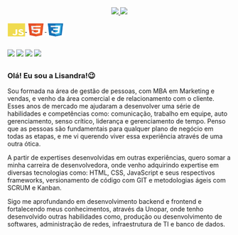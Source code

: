 
<div align="center">
  <a href="https://github.com/Lisandradecassia">
  <img height="180em" src="https://github-readme-stats.vercel.app/api?username=lisandradecassia&show_icons=true&theme=dracula&include_all_commits=true&count_private=true"/>
  <img height="180em" src="https://github-readme-stats.vercel.app/api/top-langs/?username=lisandradecassia&layout=compact&langs_count=7&theme=dracula"/>
</div>
<div style="display: inline_block"><br>
  <img align="center" alt="Rafa-Js" height="30" width="40" src="https://raw.githubusercontent.com/devicons/devicon/master/icons/javascript/javascript-plain.svg">
  <img align="center" alt="Rafa-HTML" height="30" width="40" src="https://raw.githubusercontent.com/devicons/devicon/master/icons/html5/html5-original.svg">
  <img align="center" alt="Rafa-CSS" height="30" width="40" src="https://raw.githubusercontent.com/devicons/devicon/master/icons/css3/css3-original.svg">
  
  </div>
  
  ##

<div>
  <a href="https://www.instagram.com/lisandradecassia/" target="_blank"><img src="https://img.shields.io/badge/-Instagram-%23E4405F?style=for-the-badge&logo=instagram&logoColor=white" target="_blank"></a>
 <a href=https://discord.com/channels/@me/954540540647583815" target="_blank"><img src="https://img.shields.io/badge/Discord-7289DA?style=for-the-badge&logo=discord&logoColor=white" target="_blank"></a> 
  <a href = "mailto:lisandradecassia@gmail.com"><img src="https://img.shields.io/badge/-Gmail-%23333?style=for-the-badge&logo=gmail&logoColor=white" target="_blank"></a>
  <a href="https://www.linkedin.com/in/lisandradecassia/" target="_blank"><img src="https://img.shields.io/badge/-LinkedIn-%230077B5?style=for-the-badge&logo=linkedin&logoColor=white" target="_blank"></a> 
  
</div>
  
 ##
 ### Olá! Eu sou a Lisandra!😉
Sou formada na área de gestão de pessoas, com MBA em Marketing e vendas, e venho da área comercial e de relacionamento com o cliente. 
Esses anos de mercado me ajudaram a desenvolver uma série de habilidades e competências como: comunicação, trabalho em equipe, auto gerenciamento, senso crítico, liderança e gerenciamento de tempo.
Penso que as pessoas são fundamentais para qualquer plano de negócio em todas as etapas, e me vi querendo viver essa experiência através de uma outra ótica. 

A partir de expertises desenvolvidas em outras experiências, quero somar a minha carreira de desenvolvedora, onde venho adquirindo expertise em diversas tecnologias como: HTML, CSS, JavaScript  e seus respectivos frameworks, versionamento de código com GIT e metodologias ágeis com SCRUM e Kanban.

Sigo me aprofundando em desenvolvimento backend e frontend e fortalecendo meus conhecimentos, através da Unopar, onde tenho desenvolvido outras habilidades como, produção ou desenvolvimento de softwares, administração de redes, infraestrutura de TI e banco de dados.
